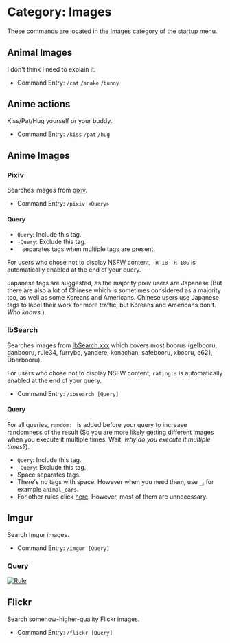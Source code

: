 # Category: Images
These commands are located in the Images category of the startup menu.

## Animal Images
I don't think I need to explain it.

* Command Entry: `/cat` `/snake` `/bunny`

## Anime actions
Kiss/Pat/Hug yourself or your buddy.

* Command Entry: `/kiss` `/pat` `/hug`

## Anime Images
### Pixiv
Searches images from [pixiv](http://pixiv.net).

* Command Entry: `/pixiv <Query>`

#### Query

* `Query`: Include this tag.
* `-Query`: Exclude this tag.
* ` ` separates tags when multiple tags are present.

For users who chose not to display NSFW content, `-R-18 -R-18G` is automatically enabled at the end of your query.

Japanese tags are suggested, as the majority pixiv users are Japanese (But there are also a lot of Chinese which is sometimes considered as a majority too, as well as some Koreans and Americans. Chinese users use Japanese tags to label their work for more traffic, but Koreans and Americans don't. *Who knows.*).

### IbSearch
Searches images from [IbSearch.xxx](http://ibsearch.xxx) which covers most boorus (gelbooru, danbooru, rule34, furrybo, yandere, konachan, safebooru, xbooru, e621, Überbooru).

For users who chose not to display NSFW content, `rating:s` is automatically enabled at the end of your query.

* Command Entry: `/ibsearch [Query]`

#### Query
For all queries, `random: ` is added before your query to increase randomness of the result (So you are more likely getting different images when you execute it multiple times. Wait, *why do you execute it multiple times?*).

* `Query`: Include this tag.
* `-Query`: Exclude this tag.
* Space separates tags.
* There's no tags with space. However when you need them, use `_`, for example `animal_ears`.
* For other rules click [here](https://ibsearch.xxx/api/v1/images#qtags). However, most of them are unnecessary.

## Imgur
Search Imgur images.

* Command Entry: `/imgur [Query]`

### Query
[![Rule](https://cdn.discordapp.com/attachments/188796780597477376/264894105807486976/Screen_Shot_2016-12-31_at_6.14.11_PM.png)](https://api.imgur.com/endpoints/gallery#gallery-search)

## Flickr
Search somehow-higher-quality Flickr images.

* Command Entry: `/flickr [Query]`
